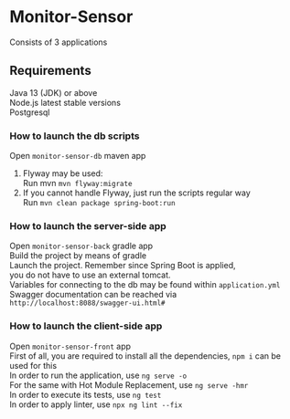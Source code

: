 # Monitor-Sensor
Consists of 3 applications

## Requirements 
Java 13 (JDK) or above<br>
Node.js latest stable versions<br>
Postgresql<br>

### How to launch the db scripts
Open `monitor-sensor-db` maven app<br>
1. Flyway may be used:<br>
Run mvn `mvn flyway:migrate` <br>
2. If you cannot handle Flyway, just run the scripts regular way<br>
Run `mvn clean package spring-boot:run`

### How to launch the server-side app
Open `monitor-sensor-back` gradle app<br>
Build the project by means of gradle<br>
Launch the project. Remember since Spring Boot is applied,<br>
you do not have to use an external tomcat.<br>
Variables for connecting to the db may be found within `application.yml`<br>
Swagger documentation can be reached via `http://localhost:8088/swagger-ui.html#`

### How to launch the client-side app
Open `monitor-sensor-front` app<br>
First of all, you are required to install all the dependencies, `npm i` can be used for this<br>
In order to run the application, use `ng serve -o`<br>
For the same with Hot Module Replacement, use `ng serve -hmr`<br>
In order to execute its tests, use `ng test`<br>
In order to apply linter, use `npx ng lint --fix`<br>

